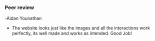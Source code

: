 ### Peer review
-Aidan Younathan
- The website looks just like the images and all the interactions work perfectly, its well made and works as intended. Good Job!